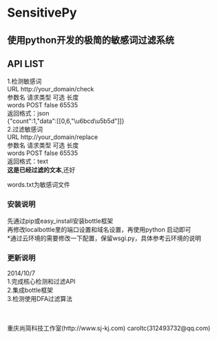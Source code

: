 SensitivePy
===========

使用python开发的极简的敏感词过滤系统
-----------

API LIST
-----------
1.检测敏感词<br />
URL   http://your_domain/check<br />
参数名         请求类型        可选            长度<br />
words   POST   false  65535
<br />
返回格式：json<br />
{"count":1,"data":[[0,6,"\u6bcd\u5b5d"]]}
<br />
2.过滤敏感词<br />
URL   http://your_domain/replace<br />
参数名         请求类型        可选            长度<br />
words   POST   false  65535<br />
返回格式：text<br />
**这是已经过滤的文本**,还好<br />

words.txt为敏感词文件<br />

### 安装说明<br />
先通过pip或easy_install安装bottle框架<br />
再修改localbottle里的端口设置和域名设置，再使用python 启动即可<br />
*通过云环境的需要修改一下配置，保留wsgi.py，具体参考云环境的说明<br />

### 更新说明<br />
2014/10/7  <br />
1.完成核心检测和过滤API<br />
2.集成bottle框架<br />
3.检测使用DFA过滤算法<br /><br />

<br />
重庆尚简科技工作室(http://www.sj-kj.com) caroltc(312493732@qq.com)